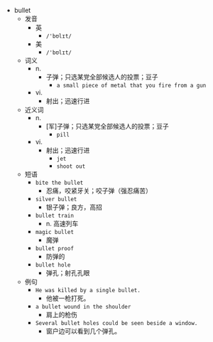 - bullet
  - 发音
    - 英
      - `/'bʊlɪt/`
    - 美
      - `/'bʊlɪt/`
  - 词义
    - n.
      - 子弹；只选某党全部候选人的投票；豆子
        - `a small piece of metal that you fire from a gun`
    - vi.
      - 射出；迅速行进
  - 近义词
    - n.
      - [军]子弹；只选某党全部候选人的投票；豆子
        - `pill`
    - vi.
      - 射出；迅速行进
        - `jet`
        - `shoot out`
  - 短语
    - `bite the bullet`
      - 忍痛，咬紧牙关；咬子弹（强忍痛苦） 
    - `silver bullet`
      - 银子弹；良方，高招 
    - `bullet train`
      - n. 高速列车 
    - `magic bullet`
      - 魔弹 
    - `bullet proof`
      - 防弹的 
    - `bullet hole`
      - 弹孔；射孔孔眼 
  - 例句
    - `He was killed by a single bullet.`
      - 他被一枪打死。
    - `a bullet wound in the shoulder`
      - 肩上的枪伤
    - `Several bullet holes could be seen beside a window.`
      - 窗户边可以看到几个弹孔。

